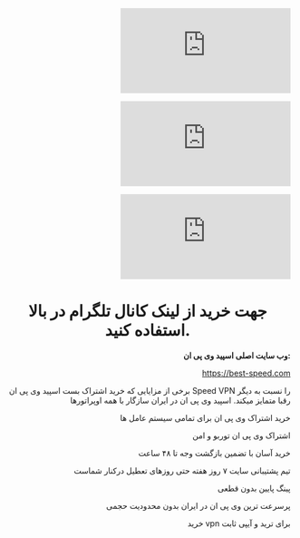 [![تلگرام بست اسپید وی پی ان](https://biaupload.com/do.php?imgf=org-40fcaad7249c1.png)](https://t.me/best_speedvpn)

[![پشتیبانی آنلاین](https://biaupload.com/do.php?imgf=org-66a3a33246ca3.png)](https://1556.3cx.cloud/callus/#bestspeedvpn)

[![وبسایت بست اسپید](https://biaupload.com/do.php?imgf=org-ce42ef208ec02.png)](https://best-speed.com)

# جهت خرید از لینک کانال تلگرام در بالا استفاده کنید.

**وب سایت اصلی اسپید وی پی ان:**

https://best-speed.com

برخی از مزایایی که خرید اشتراک بست اسپید وی پی ان Speed VPN را نسبت به دیگر رقبا متمایز میکند. اسپید وی پی ان در ایران سازگار با همه اوپراتورها

خرید اشتراک وی پی ان برای تمامی سیستم عامل ها

اشتراک وی پی ان توربو و امن

خرید آسان با تضمین بازگشت وجه تا ۴۸ ساعت

تیم پشتیبانی سایت ۷ روز هفته حتی روزهای تعطیل درکنار شماست

پینگ پایین بدون قطعی

پرسرعت ترین وی پی ان در ایران بدون محدودیت حجمی

خرید vpn برای ترید و آیپی ثابت

<style>p{text-align:right;}h1{text-align:center}</style>
<link rel="stylesheet" href="https://1000gem.org/themes/default/fonts/font.css" media="all" onload="this.media='all'">
